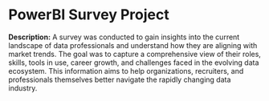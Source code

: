 # PowerBI Survey Project

**Description:** A survey was conducted to gain insights into the current landscape of data professionals and understand how they are aligning with market trends. The goal was to capture a comprehensive view of their roles, skills, tools in use, career growth, and challenges faced in the evolving data ecosystem. This information aims to help organizations, recruiters, and professionals themselves better navigate the rapidly changing data industry.
